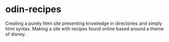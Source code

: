 # odin-recipes
Creating a purely html site presenting knowledge in directories and simply html syntax. Making a site with recipes found online based around a theme of disney.